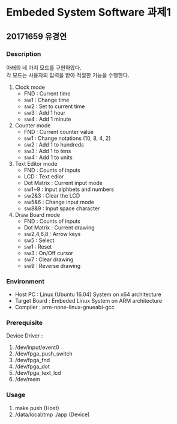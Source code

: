 # Embeded System Software 과제1 
## 20171659 유경연

### Description

아래의 네 가지 모드를 구현하였다. <br>
각 모드는 사용자의 입력을 받아 적절한 기능을 수행한다. <br>

1. Clock mode
	- FND : Current time
	- sw1 : Change time
	- sw2 : Set to current time
	- sw3 : Add 1 hour
	- sw4 : Add 1 minute
2. Counter mode
	- FND : Current counter value 
	- sw1 : Change notations (10, 8, 4, 2)
	- sw2 : Add 1 to hundreds
	- sw3 : Add 1 to tens
	- sw4 : Add 1 to units
3. Text Editor mode
	- FND : Counts of inputs
	- LCD : Text edior
	- Dot Matrix : Current input mode
	- sw1~9 : Input alphbets and numbers
	- sw2&3 : Clear the LCD
	- sw5&6 : Change input mode
	- sw8&9 : Input space character
4. Draw Board mode
	- FND : Counts of inputs
	- Dot Matrix : Current drawing
	- sw2,4,6,8 : Arrow keys
	- sw5 : Select
	- sw1 : Reset
	- sw3 : On/Off cursor
	- sw7 : Clear drawing
	- sw9 : Reverse drawing
	
### Environment
- Host PC : Linux (Ubuntu 16.04) System on x64 architecture
- Target Board : Embeded Linux System on ARM architecture
- Compiler : arm-none-linux-gnueabi-gcc

### Prerequisite
Device Driver : 
1. /dev/input/event0
2. /dev/fpga_push_switch 
3. /dev/fpga_fnd
4. /dev/fpga_dot
5. /dev/fpga_text_lcd
6. /dev/mem

### Usage
1. make push (Host)
2. /data/local/tmp  ./app (Device)